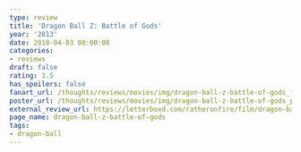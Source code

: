 ```yaml
---
type: review
title: 'Dragon Ball Z: Battle of Gods'
year: '2013'
date: 2018-04-03 00:00:00
categories:
- reviews
draft: false
rating: 3.5
has_spoilers: false
fanart_url: /thoughts/reviews/movies/img/dragon-ball-z-battle-of-gods_fanart.png
poster_url: /thoughts/reviews/movies/img/dragon-ball-z-battle-of-gods_poster.png
external_review_url: https://letterboxd.com/ratheronfire/film/dragon-ball-z-battle-of-gods/
page_name: dragon-ball-z-battle-of-gods
tags:
- dragon-ball
---
```


